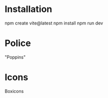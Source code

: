 # Installation

npm create vite@latest
npm install
npm run dev

# Police

"Poppins"

# Icons

Boxicons
